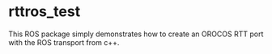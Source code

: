 rttros_test
===========

This ROS package simply demonstrates how to create an OROCOS RTT port with the ROS transport from c++.
